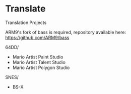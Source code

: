 # Translate
Translation Projects

ARM9's fork of bass is required, repository available here: https://github.com/ARM9/bass

64DD/
- Mario Artist Paint Studio
- Mario Artist Talent Studio
- Mario Artist Polygon Studio

SNES/
- BS-X